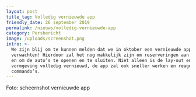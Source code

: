 ```yaml
---
layout: post
title_tag: Volledig vernieuwde app
friendly_date: 26 september 2019
permalink: /nieuws/volledig-vernieuwde-app
category: Persbericht
image: /uploads/screenshot.png
intro: >-
  We zijn blij om te kunnen melden dat we in oktober een vernieuwde app
  verwachten! Hierdoor zal het nog makkelijk zijn om reserveringen aan te maken
  en om de auto’s te openen en te sluiten. Niet alleen is de lay-out en
  vormgeving volledig vernieuwd, de app zal ook sneller werken en reageren op
  commando’s.
---
```

Foto: scheernshot vernieuwde app
